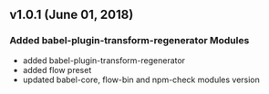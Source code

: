 ## v1.0.1 (June 01, 2018)

### Added babel-plugin-transform-regenerator Modules
- added babel-plugin-transform-regenerator
- added flow preset
- updated babel-core, flow-bin and npm-check modules version
